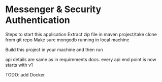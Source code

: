 # Messenger & Security Authentication
Steps to start this application 
Extract zip file in maven project/take clone from git repo
Make sure mongodb running in local machine

Build this project in your machine and then run

api details are same as in requirements docs. every api end point is now starts with v1

TODO: add Docker 